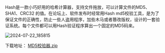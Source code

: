 Hash是一款小巧好用的哈希计算器，支持文件拖放，可以计算文件的MD5、SHA1、CRC32 的值。在论坛上、软件发布时经常用Hash md5校验工具，是为了保证文件的正确性，防止一些人盗用程序，加些木马或者篡改版权，设计的一套验证系统。每个文件都可以用Hash验证程序算出一个固定的MD5码来。

![2024-07-22_185815](https://github.com/user-attachments/assets/0a85a14b-e798-409d-859c-8a315b16df4c)

下载地址：
[MD5校验器.zip](https://github.com/user-attachments/files/16331896/MD5.zip)
